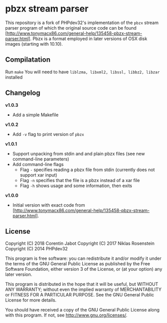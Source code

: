 # pbzx stream parser

This repository is a fork of PHPdev32's implementation of the `pbzx` stream
parser program of which the original source code can be found [http://www.tonymacx86.com/general-help/135458-pbzx-stream-parser.html].
Pbzx is a format employed in later versions of OSX disk images (starting with
10.10).

## Compilatation

Run `make`
You will need to have `liblzma, libxml2, libssl, libbz2, libzar` installed

## Changelog

__v1.0.3__

- Add a simple Makefile

__v1.0.2__

- Add `-v` flag to print version of `pbzx`

__v1.0.1__

- Support unpacking from stdin and and plain pbzx files (see new command-line
  parameters)
- Add command-line flags
    - Flag `-` specifies reading a pbzx file from stdin (currently does
      not support xar input)
    - Flag `-n` specifies that the file is a pbzx instead of a xar file
    - Flag `-h` shows usage and some information, then exits

__v1.0.0__

- Initial version with exact code from [http://www.tonymacx86.com/general-help/135458-pbzx-stream-parser.html].

## License

Copyright (C) 2018  Corentin Jabot
Copyright (C) 2017  Niklas Rosenstein
Copyright (C) 2014  PHPdev32

This program is free software: you can redistribute it and/or modify
it under the terms of the GNU General Public License as published by
the Free Software Foundation, either version 3 of the License, or
(at your option) any later version.

This program is distributed in the hope that it will be useful,
but WITHOUT ANY WARRANTY; without even the implied warranty of
MERCHANTABILITY or FITNESS FOR A PARTICULAR PURPOSE.  See the
GNU General Public License for more details.

You should have received a copy of the GNU General Public License
along with this program.  If not, see <http://www.gnu.org/licenses/>.

